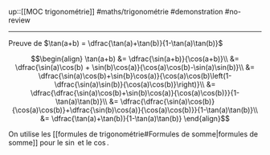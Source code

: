up::[[MOC trigonométrie]]
#maths/trigonométrie #demonstration  #no-review 

----

Preuve de $\tan(a+b) = \dfrac{\tan(a)+\tan(b)}{1-\tan(a)\tan(b)}$


$$\begin{align}
\tan(a+b) &= \dfrac{\sin(a+b)}{\cos(a+b)}\\
&= \dfrac{\sin(a)\cos(b) + \sin(b)\cos(a)}{\cos(a)\cos(b)-\sin(a)\sin(b)}\\
&= \dfrac{\sin(a)\cos(b)+\sin{b}\cos(a)}{\cos(a)\cos(b)\left(1-\dfrac{\sin(a)\sin(b)}{\cos(a)\cos(b)}\right)}\\
&= \dfrac{\dfrac{\sin(a)\cos(b)+\sin(b)\cos(a)}{\cos(a)\cos(b)}}{1-\tan(a)\tan(b)}\\
&= \dfrac{\dfrac{\sin(a)\cos(b)}{\cos(a)\cos(b)}+\dfrac{\sin(b)\cos(a)}{\cos(a)\cos(b)}}{1-\tan(a)\tan(b)}\\
&= \dfrac{\tan(a)+\tan(b)}{1-\tan(a)\tan(b)}
\end{align}$$

On utilise les [[formules de trigonométrie#Formules de somme|formules de somme]] pour le $\sin$ et le $\cos$.

